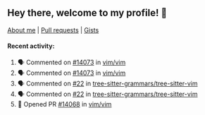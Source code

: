 ## Hey there, welcome to my profile! 👋

[About me](https://seandewar.github.io/)
 | [Pull requests](https://github.com/search?p=1&q=author%3Aseandewar+is%3Apr)
 | [Gists](https://gist.github.com/seandewar)

#### Recent activity:

<!--START_SECTION:activity-->
1. 🗣 Commented on [#14073](https://github.com/vim/vim/issues/14073#issuecomment-1959133166) in [vim/vim](https://github.com/vim/vim)
2. 🗣 Commented on [#14073](https://github.com/vim/vim/issues/14073#issuecomment-1958964840) in [vim/vim](https://github.com/vim/vim)
3. 🗣 Commented on [#22](https://github.com/tree-sitter-grammars/tree-sitter-vim/issues/22#issuecomment-1957569362) in [tree-sitter-grammars/tree-sitter-vim](https://github.com/tree-sitter-grammars/tree-sitter-vim)
4. 🗣 Commented on [#22](https://github.com/tree-sitter-grammars/tree-sitter-vim/issues/22#issuecomment-1957247975) in [tree-sitter-grammars/tree-sitter-vim](https://github.com/tree-sitter-grammars/tree-sitter-vim)
5. 💪 Opened PR [#14068](https://github.com/vim/vim/pull/14068) in [vim/vim](https://github.com/vim/vim)
<!--END_SECTION:activity-->
